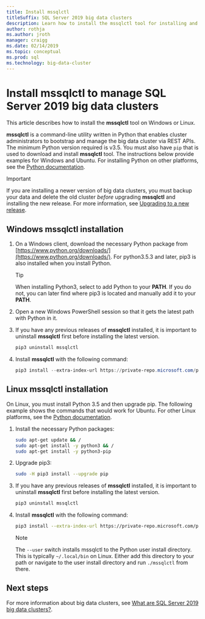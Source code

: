 ```yaml
---
title: Install mssqlctl
titleSuffix: SQL Server 2019 big data clusters
description: Learn how to install the mssqlctl tool for installing and managing SQL Server 2019 big data clusters (preview).
author: rothja 
ms.author: jroth 
manager: craigg
ms.date: 02/14/2019
ms.topic: conceptual
ms.prod: sql
ms.technology: big-data-cluster
---
```


# Install mssqlctl to manage SQL Server 2019 big data clusters

This article describes how to install the **mssqlctl** tool on Windows or Linux.

**mssqlctl** is a command-line utility written in Python that enables cluster administrators to bootstrap and manage the big data cluster via REST APIs. The minimum Python version required is v3.5. You must also have `pip` that is used to download and install **mssqlctl** tool. The instructions below provide examples for Windows and Ubuntu. For installing Python on other platforms, see the [Python documentation](https://wiki.python.org/moin/BeginnersGuide/Download).

> [!IMPORTANT]
> If you are installing a newer version of big data clusters, you must backup your data and delete the old cluster *before* upgrading **mssqlctl** and installing the new release. For more information, see [Upgrading to a new release](deployment-guidance.md#upgrade).

## <a id="windows"></a> Windows mssqlctl installation

1. On a Windows client, download the necessary Python package from [https://www.python.org/downloads/](https://www.python.org/downloads/). For python3.5.3 and later, pip3 is also installed when you install Python. 

   > [!TIP] 
   > When installing Python3, select to add Python to your **PATH**. If you do not, you can later find where pip3 is located and manually add it to your **PATH**.

1. Open a new Windows PowerShell session so that it gets the latest path with Python in it.

1. If you have any previous releases of **mssqlctl** installed, it is important to uninstall **mssqlctl** first before installing the latest version.

   ```powershell
   pip3 uninstall mssqlctl
   ```

1. Install **mssqlctl** with the following command:

   ```powershell
   pip3 install --extra-index-url https://private-repo.microsoft.com/python/ctp-2.2 mssqlctl
   ```

## <a id="linux"></a> Linux mssqlctl installation

On Linux, you must install Python 3.5 and then upgrade pip. The following example shows the commands that would work for Ubuntu. For other Linux platforms, see the [Python documentation](https://wiki.python.org/moin/BeginnersGuide/Download).

1. Install the necessary Python packages:

   ```bash
   sudo apt-get update && /
   sudo apt-get install -y python3 && /
   sudo apt-get install -y python3-pip
   ```

1. Upgrade pip3:

   ```bash
   sudo -H pip3 install --upgrade pip
   ```

1. If you have any previous releases of **mssqlctl** installed, it is important to uninstall **mssqlctl** first before installing the latest version.

   ```bash
   pip3 uninstall mssqlctl
   ```

1. Install **mssqlctl** with the following command:

   ```bash
   pip3 install --extra-index-url https://private-repo.microsoft.com/python/ctp-2.2 mssqlctl --user
   ```

   > [!NOTE]
   > The `--user` switch installs mssqlctl to the Python user install directory. This is typically `~/.local/bin` on Linux. Either add this directory to your path or navigate to the user install directory and run `./mssqlctl` from there.

## Next steps

For more information about big data clusters, see [What are SQL Server 2019 big data clusters?](big-data-cluster-overview.md).
